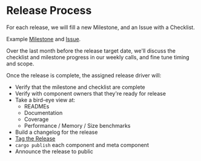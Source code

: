 # Release Process

For each release, we will fill a new Milestone, and an Issue with a Checklist.

Example [Milestone](https://github.com/unicode-org/icu4x/milestone/5) and [Issue](https://github.com/unicode-org/icu4x/issues/204#issuecomment-670819532).

Over the last month before the release target date, we'll discuss the checklist and milestone progress in our weekly calls, and fine tune timing and scope.

Once the release is complete, the assigned release driver will:

* Verify that the milestone and checklist are complete
* Verify with component owners that they're ready for release
* Take a bird-eye view at:
  * READMEs
  * Documentation
  * Coverage
  * Performance / Memory / Size benchmarks
* Build a changelog for the release
* [Tag the Release](https://github.com/unicode-org/icu4x/releases)
* `cargo publish` each component and meta component
* Announce the release to public
